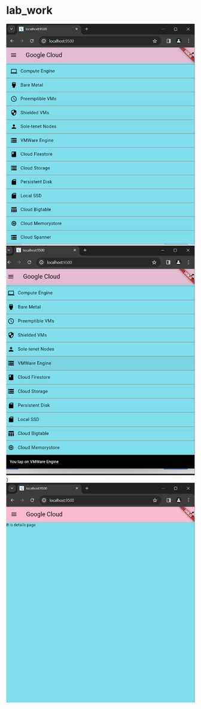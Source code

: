# lab_work
!['pic"](https://github.com/IqbalMahbub/Flutter_Lab_Work/blob/Onscreen-Data-in-a-Flutter-Application/img/Screenshot%202024-05-18%20144628.png)
!['pic"](https://github.com/IqbalMahbub/Flutter_Lab_Work/blob/Onscreen-Data-in-a-Flutter-Application/img/Screenshot%202024-05-18%20144648.png))
!['pic"](https://github.com/IqbalMahbub/Flutter_Lab_Work/blob/Onscreen-Data-in-a-Flutter-Application/img/Screenshot%202024-05-18%20144709.png)



